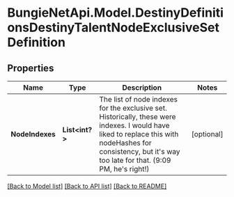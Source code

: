 # BungieNetApi.Model.DestinyDefinitionsDestinyTalentNodeExclusiveSetDefinition
## Properties

Name | Type | Description | Notes
------------ | ------------- | ------------- | -------------
**NodeIndexes** | **List<int?>** | The list of node indexes for the exclusive set. Historically, these were indexes. I would have liked to replace this with nodeHashes for consistency, but it&#39;s way too late for that. (9:09 PM, he&#39;s right!) | [optional] 

[[Back to Model list]](../README.md#documentation-for-models) [[Back to API list]](../README.md#documentation-for-api-endpoints) [[Back to README]](../README.md)

